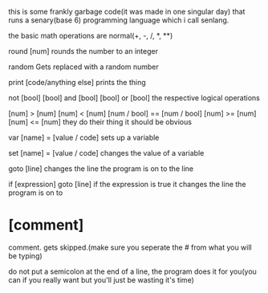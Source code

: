 this is some frankly garbage code(it was made in one singular day) that runs a senary(base 6) programming language which i call senlang.

the basic math operations are normal(+, -, /, *, **)

round [num]
rounds the number to an integer

random
Gets replaced with a random number

print [code/anything else]
prints the thing

not [bool]
[bool] and [bool]
[bool] or [bool]
the respective logical operations

[num] > [num]
[num] < [num]
[num / bool] == [num / bool]
[num] >= [num]
[num] <= [num]
they do their thing it should be obvious

var [name] = [value / code]
sets up a variable

set [name] = [value / code]
changes the value of a variable

goto [line]
changes the line the program is on to the line

if [expression] goto [line]
if the expression is true it changes the line the program is on to <line>

# [comment]
comment. gets skipped.(make sure you seperate the # from what you will be typing)


do not put a semicolon at the end of a line, the program does it for you(you can if you really want but you'll just be wasting it's time)
